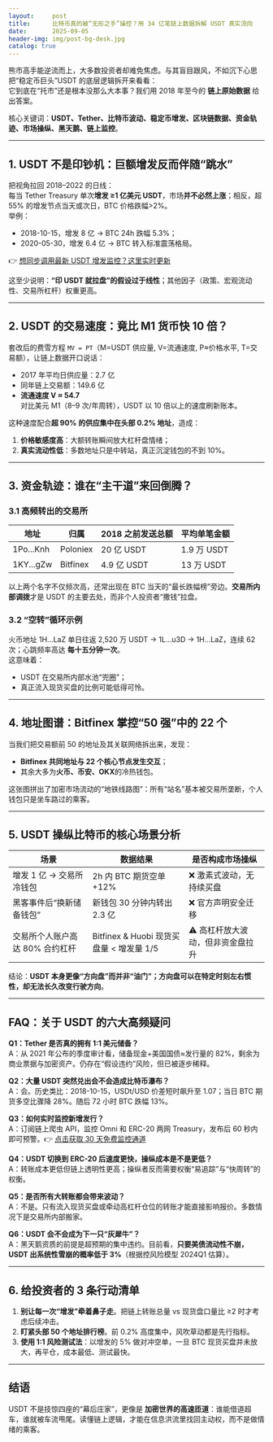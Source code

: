 ```yaml
---
layout:     post
title:      比特币真的被“无形之手”操控？用 34 亿笔链上数据拆解 USDT 真实流向
date:       2025-09-05
header-img: img/post-bg-desk.jpg
catalog: true
---
```


熊市高手能逆流而上，大多数投资者却难免焦虑。与其盲目跟风，不如沉下心思把“稳定币巨头”USDT 的底层逻辑拆开来看看：  
它到底在“托市”还是根本没那么大本事？我们用 2018 年至今的 **链上原始数据** 给出答案。

核心关键词：**USDT、Tether、比特币波动、稳定币增发、区块链数据、资金轨迹、市场操纵、黑天鹅、链上监控**。

---

## 1. **USDT 不是印钞机：巨额增发反而伴随“跳水”**

把视角拉回 2018–2022 的日线：  
每当 Tether Treasury 单次**增发 ≥1 亿美元 USDT**，市场**并不必然上涨**；相反，超 55% 的增发节点当天或次日，BTC 价格跌幅>2%。  
举例：  
- 2018-10-15，增发 8 亿 → BTC 24h 跌幅 5.3%；  
- 2020-05-30，增发 6.4 亿 → BTC 转入标准震荡格局。  

👉 [想同步调用最新 USDT 增发监控？这里实时更新](https://okxdog.com/)

这至少说明：**“印 USDT 就拉盘”的假设过于线性**；其他因子（政策、宏观流动性、交易所杠杆）权重更高。

---

## 2. **USDT 的交易速度：竟比 M1 货币快 10 倍？**

套改后的费雪方程 `MV = PT`（M=USDT 供应量, V=流通速度, P≈价格水平, T=交易额），让链上数据开口说话：

- 2017 年平均日供应量：2.7 亿  
- 同年链上交易额：149.6 亿  
- **流通速度 V ≈ 54.7**  
对比美元 M1（8–9 次/年周转），USDT 以 10 倍以上的速度刷新账本。  

这种速度配合**超 90% 的供应集中在头部 0.2% 地址**，造成：  
1. **价格敏感度高**：大额转账瞬间放大杠杆盘情绪；  
2. **真实流动性低**：多数地址只是中转站，真正沉淀钱包的不到 10%。  

---

## 3. **资金轨迹：谁在“主干道”来回倒腾？**

### 3.1 高频转出的交易所

| 地址 | 归属 | 2018 之前发送总额 | 平均单笔金额 |
|---|---|---|---|
| 1Po...Knh | Poloniex | 20 亿 USDT | 1.9 万 USDT |
| 1KY...gZw | Bitfinex | 4.9 亿 USDT | 13 万 USDT |

以上两个名字不仅频次高，还常出现在 BTC 当天的“最长跌幅榜”旁边。**交易所内部调拨**才是 USDT 的主要去处，而非个人投资者“撒钱”拉盘。

### 3.2 “空转”循环示例

火币地址 1H...LaZ 单日往返 2,520 万 USDT → 1L...u3D → 1H...LaZ，连续 62 次；心跳频率高达 **每十五分钟一次**。  
这意味着：  
- USDT 在交易所内部水池“兜圈”；  
- 真正流入现货买盘的比例可能低得可怜。  

---

## 4. **地址图谱：Bitfinex 掌控“50 强”中的 22 个**

当我们把交易额前 50 的地址及其关联网络拆出来，发现：  
- **Bitfinex 共同地址与 22 个核心节点发生交互**；  
- 其余大多为**火币、币安、OKX**的冷热钱包。  

这张图拼出了加密市场流动的“地铁线路图”：所有“站名”基本被交易所垄断，个人钱包只是坐车路过的乘客。  

---

## 5. **USDT 操纵比特币的核心场景分析**

| 场景 | 数据结果 | 是否构成市场操纵 |
|---|---|---|
| 增发 1 亿 → 交易所冷钱包 | 2h 内 BTC 期货空单 +12% | ❌ 激素式波动，无持续买盘 |
| 黑客事件后“换新储备钱包” | 新钱包 30 分钟内转出 2.3 亿 | ❌ 官方声明安全迁移 |
| 交易所个人账户高达 80% 合约杠杆 | Bitfinex & Huobi 现货买盘量 < 增发量 1/5 | ⚠️ 高杠杆放大波动，但非资金盘拉升 |

结论：**USDT 本身更像“方向盘”而并非“油门”；方向盘可以在特定时刻左右惯性，却无法长久改变行驶方向**。

---

## FAQ：关于 USDT 的六大高频疑问

**Q1：Tether 是否真的拥有 1:1 美元储备？**  
A：从 2021 年公布的季度审计看，储备现金+美国国债≈发行量的 82%，剩余为商业票据与加密资产。仍存在“假设违约”风险，但已被逐步稀释。

**Q2：大量 USDT 突然兑出会不会造成比特币瀑布？**  
A：会。历史类比：2018-10-15，USDt/USD 价差短时飙升至 1.07；当日 BTC 期货多空比骤降 28%。随后 72 小时 BTC 跌幅 13%。

**Q3：如何实时监控新增发行？**  
A：订阅链上爬虫 API，监控 Omni 和 ERC-20 两网 Treasury，发布后 60 秒内即可预警。👉 [点击获取 30 天免费监控通道](https://okxdog.com/)

**Q4：USDT 切换到 ERC-20 后速度更快，操纵成本是不是更低？**  
A：转账成本更低但链上透明性更高；操纵者反而需要权衡“易追踪”与“快周转”的权衡。

**Q5：是否所有大转账都会带来波动？**  
A：不是。只有流入现货买盘或牵动高杠杆仓位的转账才能直接影响报价。多数情况下是交易所内部搬家。

**Q6：USDT 会不会成为下一只“灰犀牛”？**  
A：黑天鹅资质的前提是超预期的集中违约。目前看，**只要美债流动性不崩，USDT 出系统性雪崩的概率低于 3%**（根据控风险模型 2024Q1 估算）。

---

## 6. **给投资者的 3 条行动清单**

1. **别让每一次“增发”牵着鼻子走**。把链上转账总量 vs 现货盘口量比 ≥2 时才考虑后续冲击。  
2. **盯紧头部 50 个地址排行榜**。前 0.2% 高度集中，风吹草动都是先行指标。  
3. **使用 1:1 风险测试法**：以增发的 5% 做对冲空单，一旦 BTC 现货买盘并未放大，再平仓，成本最低、测试最快。

---

## 结语

USDT 不是技惊四座的“幕后庄家”，更像是 **加密世界的高速匝道**：谁能借道超车，谁就被车流甩尾。读懂链上逻辑，才能在信息洪流里找回主动权，而不是做情绪的乘客。